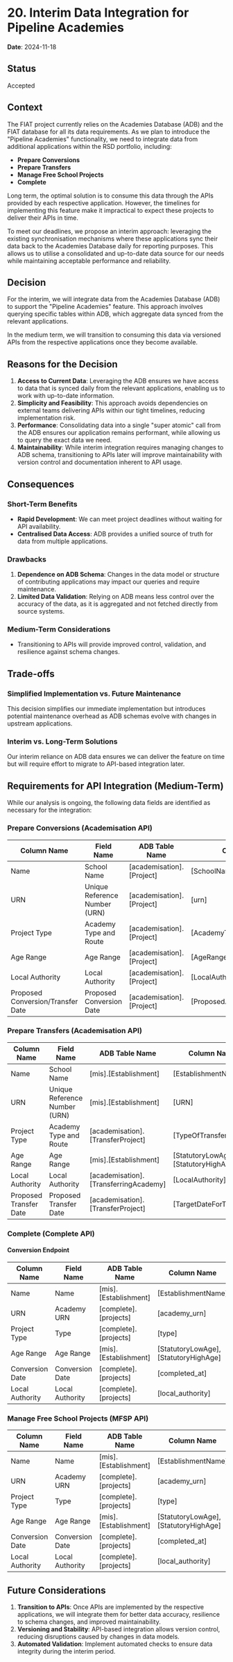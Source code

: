 # 20. Interim Data Integration for Pipeline Academies

**Date**: 2024-11-18  

## Status

Accepted  

## Context  

The FIAT project currently relies on the Academies Database (ADB) and the FIAT database for all its data requirements. As we plan to introduce the "Pipeline Academies" functionality, we need to integrate data from additional applications within the RSD portfolio, including:  

- **Prepare Conversions**  
- **Prepare Transfers**  
- **Manage Free School Projects**  
- **Complete**  

Long term, the optimal solution is to consume this data through the APIs provided by each respective application. However, the timelines for implementing this feature make it impractical to expect these projects to deliver their APIs in time.  

To meet our deadlines, we propose an interim approach: leveraging the existing synchronisation mechanisms where these applications sync their data back to the Academies Database daily for reporting purposes. This allows us to utilise a consolidated and up-to-date data source for our needs while maintaining acceptable performance and reliability.  

## Decision  

For the interim, we will integrate data from the Academies Database (ADB) to support the "Pipeline Academies" feature. This approach involves querying specific tables within ADB, which aggregate data synced from the relevant applications.  

In the medium term, we will transition to consuming this data via versioned APIs from the respective applications once they become available.  

## Reasons for the Decision  

1. **Access to Current Data**: Leveraging the ADB ensures we have access to data that is synced daily from the relevant applications, enabling us to work with up-to-date information.  
2. **Simplicity and Feasibility**: This approach avoids dependencies on external teams delivering APIs within our tight timelines, reducing implementation risk.  
3. **Performance**: Consolidating data into a single "super atomic" call from the ADB ensures our application remains performant, while allowing us to query the exact data we need.  
4. **Maintainability**: While interim integration requires managing changes to ADB schema, transitioning to APIs later will improve maintainability with version control and documentation inherent to API usage.  

## Consequences  

### Short-Term Benefits  

- **Rapid Development**: We can meet project deadlines without waiting for API availability.  
- **Centralised Data Access**: ADB provides a unified source of truth for data from multiple applications.  

### Drawbacks  

1. **Dependence on ADB Schema**: Changes in the data model or structure of contributing applications may impact our queries and require maintenance.  
2. **Limited Data Validation**: Relying on ADB means less control over the accuracy of the data, as it is aggregated and not fetched directly from source systems.  

### Medium-Term Considerations  

- Transitioning to APIs will provide improved control, validation, and resilience against schema changes.  

## Trade-offs  

### Simplified Implementation vs. Future Maintenance  

This decision simplifies our immediate implementation but introduces potential maintenance overhead as ADB schemas evolve with changes in upstream applications.  

### Interim vs. Long-Term Solutions  

Our interim reliance on ADB data ensures we can deliver the feature on time but will require effort to migrate to API-based integration later.  

## Requirements for API Integration (Medium-Term)  

While our analysis is ongoing, the following data fields are identified as necessary for the integration:  

### Prepare Conversions (Academisation API)  

| Column Name                     | Field Name                      | ADB Table Name         | Column Name                     |  
|---------------------------------|---------------------------------|-----------------------|---------------------------------|  
| Name                            | School Name                    | [academisation].[Project] | [SchoolName]                   |  
| URN                             | Unique Reference Number (URN)  | [academisation].[Project] | [urn]                          |  
| Project Type                    | Academy Type and Route         | [academisation].[Project] | [AcademyTypeAndRoute]          |  
| Age Range                       | Age Range                      | [academisation].[Project] | [AgeRange]                     |  
| Local Authority                 | Local Authority                | [academisation].[Project] | [LocalAuthority]               |  
| Proposed Conversion/Transfer Date | Proposed Conversion Date       | [academisation].[Project] | [ProposedAcademyOpeningDate]   |  

### Prepare Transfers (Academisation API)  

| Column Name                     | Field Name                      | ADB Table Name         | Column Name                     |  
|---------------------------------|---------------------------------|-----------------------|---------------------------------|  
| Name                            | School Name                    | [mis].[Establishment] | [EstablishmentName]            |  
| URN                             | Unique Reference Number (URN)  | [mis].[Establishment] | [URN]                          |  
| Project Type                    | Academy Type and Route         | [academisation].[TransferProject] | [TypeOfTransfer]            |  
| Age Range                       | Age Range                      | [mis].[Establishment] | [StatutoryLowAge], [StatutoryHighAge] |  
| Local Authority                 | Local Authority                | [academisation].[TransferringAcademy] | [LocalAuthority]           |  
| Proposed Transfer Date          | Proposed Transfer Date         | [academisation].[TransferProject] | [TargetDateForTransfer]    |  

### Complete (Complete API)  

#### Conversion Endpoint  

| Column Name                     | Field Name                      | ADB Table Name         | Column Name                     |  
|---------------------------------|---------------------------------|-----------------------|---------------------------------|  
| Name                            | Name                           | [mis].[Establishment] | [EstablishmentName]            |  
| URN                             | Academy URN                    | [complete].[projects] | [academy_urn]                  |  
| Project Type                    | Type                           | [complete].[projects] | [type]                         |  
| Age Range                       | Age Range                      | [mis].[Establishment] | [StatutoryLowAge], [StatutoryHighAge] |  
| Conversion Date                 | Conversion Date                | [complete].[projects] | [completed_at]                 |  
| Local Authority                 | Local Authority                | [complete].[projects] | [local_authority]              |  

### Manage Free School Projects (MFSP API)  

| Column Name                     | Field Name                      | ADB Table Name         | Column Name                     |  
|---------------------------------|---------------------------------|-----------------------|---------------------------------|  
| Name                            | Name                           | [mis].[Establishment] | [EstablishmentName]            |  
| URN                             | Academy URN                    | [complete].[projects] | [academy_urn]                  |  
| Project Type                    | Type                           | [complete].[projects] | [type]                         |  
| Age Range                       | Age Range                      | [mis].[Establishment] | [StatutoryLowAge], [StatutoryHighAge] |  
| Conversion Date                 | Conversion Date                | [complete].[projects] | [completed_at]                 |  
| Local Authority                 | Local Authority                | [complete].[projects] | [local_authority]              |  

## Future Considerations  

1. **Transition to APIs**: Once APIs are implemented by the respective applications, we will integrate them for better data accuracy, resilience to schema changes, and improved maintainability.  
2. **Versioning and Stability**: API-based integration allows version control, reducing disruptions caused by changes in data models.  
3. **Automated Validation**: Implement automated checks to ensure data integrity during the interim period.  
